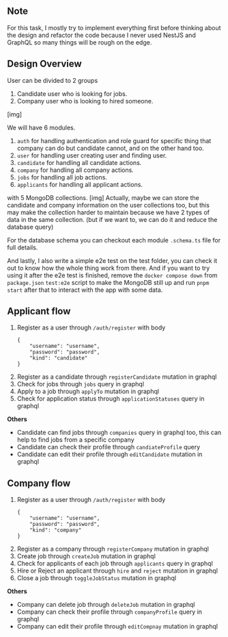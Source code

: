 ## Note
For this task, I mostly try to implement everything first before thinking about the design and
refactor the code because I never used NestJS and GraphQL so many things will be rough on the edge.

## Design Overview
User can be divided to 2 groups 
1. Candidate user who is looking for jobs.
2. Company user who is looking to hired someone.

[img]

We will have 6 modules.
1. `auth` for handling authentication and role guard for specific thing that 
company can do but candidate cannot, and on the other hand too.
2. `user` for handling user creating user and finding user.
3. `candidate` for handling all candidate actions.
4. `company` for handling all company actions.
5. `jobs` for handling all job actions.
6. `applicants` for handling all applicant actions.

with 5 MongoDB collections.
[img]
Actually, maybe we can store the candidate and company information on the user collections too, 
but this may make the collection harder to maintain because we have 2 types of data in the same 
collection. (but if we want to, we can do it and reduce the database query)

For the database schema you can checkout each module `.schema.ts` file for full details.

And lastly, I also write a simple e2e test on the test folder, you can check it out to know 
how the whole thing work from there. And if you want to try using it after the e2e test is finished,
remove the `docker compose down` from `package.json` `test:e2e` script to make the MongoDB still up
and run `pnpm start` after that to interact with the app with some data.


## Applicant flow
1. Register as a user through `/auth/register` with body
    ```
    {
        "username": "username",
        "password": "password",
        "kind": "candidate"
    }
    ```
2. Register as a candidate through `registerCandidate` mutation in graphql
3. Check for jobs through `jobs` query in graphql
4. Apply to a job through `applyTo` mutation in graphql
5. Check for application status through `applicationStatuses` query in graphql

**Others**
- Candidate can find jobs through `companies` query in graphql too, this can help to find jobs from 
a specific company
- Candidate can check their profile through `candiateProfile` query
- Candidate can edit their profile through `editCandidate` mutation in graphql

## Company flow
1. Register as a user through `/auth/register` with body
    ```
    {
        "username": "username",
        "password": "password",
        "kind": "company"
    }
    ```
2. Register as a company through `registerCompany` mutation in graphql
3. Create job through `createJob` mutation in graphql
4. Check for applicants of each job through `applicants` query in graphql
5. Hire or Reject an applicant through `hire` and `reject` mutation in graphql
6. Close a job through `toggleJobStatus` mutation in graphql

**Others**
- Company can delete job through `deleteJob` mutation in graphql
- Company can check their profile through `companyProfile` query in graphql
- Company can edit their profile through `editCompnay` mutation in graphql
